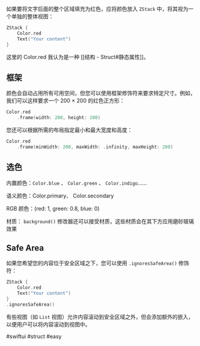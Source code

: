 如果要将文字后面的整个区域填充为红色，应将颜色放入 `ZStack` 中，将其视为一个单独的整体视图：

```swift
ZStack {
    Color.red
    Text("Your content")
}
```

这里的 Color.red 我认为是一种 [[结构 - Struct#静态属性]]。

## 框架

颜色会自动占用所有可用空间，但您可以使用框架修饰符来要求特定尺寸。例如，我们可以这样要求一个 200 × 200 的红色正方形：

```swift
Color.red
    .frame(width: 200, height: 200)
```

您还可以根据所需的布局指定最小和最大宽度和高度：

```swift
Color.red
    .frame(minWidth: 200, maxWidth: .infinity, maxHeight: 200)
```

## 选色

内置颜色：`Color.blue` 、 `Color.green` 、 `Color.indigo`......

语义颜色：Color.primary、 Color.secondary

RGB 颜色：(red: 1, green: 0.8, blue: 0)

材质： `background()` 修改器还可以接受材质，这些材质会在其下方应用磨砂玻璃效果

## Safe Area

如果您希望您的内容位于安全区域之下，您可以使用 `.ignoresSafeArea()` 修饰符：

```swift
ZStack {
    Color.red
    Text("Your content")
}
.ignoresSafeArea()    
```

有些视图（如 `List` 视图）允许内容滚动到安全区域之外，但会添加额外的嵌入，以便用户可以将内容滚动到视图中。

#swiftui #struct #easy 